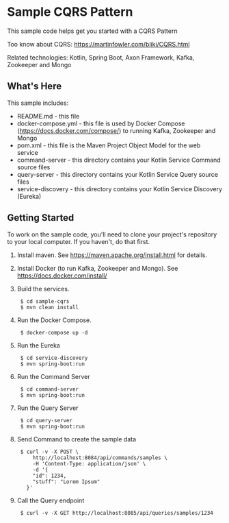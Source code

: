 Sample CQRS Pattern
==================================================

This sample code helps get you started with a CQRS Pattern

Too know about CQRS: https://martinfowler.com/bliki/CQRS.html

Related technologies: Kotlin, Spring Boot, Axon Framework, Kafka, Zookeeper and Mongo

What's Here
-----------

This sample includes:

* README.md - this file
* docker-compose.yml - this file is used by Docker Compose (https://docs.docker.com/compose/) to running Kafka, Zookeeper and Mongo
* pom.xml - this file is the Maven Project Object Model for the web service
* command-server - this directory contains your Kotlin Service Command source files
* query-server - this directory contains your Kotlin Service Query source files
* service-discovery - this directory contains your Kotlin Service Discovery (Eureka)


Getting Started
---------------

To work on the sample code, you'll need to clone your project's repository to your
local computer. If you haven't, do that first.

1. Install maven.  See https://maven.apache.org/install.html for details.

2. Install Docker (to run Kafka, Zookeeper and Mongo). See https://docs.docker.com/install/

3. Build the services.

        $ cd sample-cqrs
        $ mvn clean install

4. Run the Docker Compose.

        $ docker-compose up -d

5. Run the Eureka
        
        $ cd service-discovery 
        $ mvn spring-boot:run 
        
6. Run the Command Server
        
        $ cd command-server
        $ mvn spring-boot:run 

7. Run the Query Server
        
        $ cd query-server
        $ mvn spring-boot:run 

8. Send Command to create the sample data

        $ curl -v -X POST \
            http://localhost:8084/api/commands/samples \
            -H 'Content-Type: application/json' \
            -d '{
            "id": 1234,
            "stuff": "Lorem Ipsum"
          }'

9. Call the Query endpoint
        
        $ curl -v -X GET http://localhost:8085/api/queries/samples/1234  

